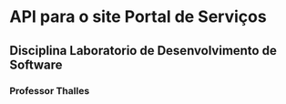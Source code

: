 # API para o site Portal de Serviços

## Disciplina Laboratorio de Desenvolvimento de Software

### Professor Thalles
